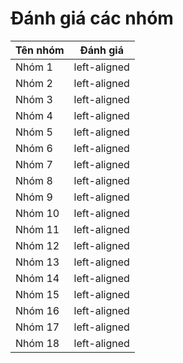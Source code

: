 # Đánh giá các nhóm

| Tên nhóm   |      Đánh giá      |
|----------|:-------------:|
| Nhóm 1 |  left-aligned |
| Nhóm 2 |  left-aligned |
| Nhóm 3 |  left-aligned |
| Nhóm 4 |  left-aligned |
| Nhóm 5 |  left-aligned |
| Nhóm 6 |  left-aligned |
| Nhóm 7 |  left-aligned |
| Nhóm 8 |  left-aligned |
| Nhóm 9 |  left-aligned |
| Nhóm 10 |  left-aligned |
| Nhóm 11|  left-aligned |
| Nhóm 12 |  left-aligned |
| Nhóm 13 |  left-aligned |
| Nhóm 14 |  left-aligned |
| Nhóm 15 |  left-aligned |
| Nhóm 16 |  left-aligned |
| Nhóm 17 |  left-aligned |
| Nhóm 18 |  left-aligned |

